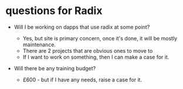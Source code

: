 # questions for Radix

- Will I be working on dapps that use radix at some point?

  - Yes, but site is primary concern, once it's done, it will be mostly maintenance.
  - There are 2 projects that are obvious ones to move to
  - If I want to work on something, then I can make a case for it.

- Will there be any training budget?
  
  - £600 - but if I have any needs, raise a case for it.


